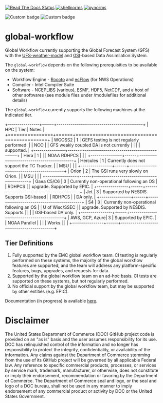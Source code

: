 [![Read The Docs Status](https://readthedocs.org/projects/global-workflow/badge/?badge=latest)](http://global-workflow.readthedocs.io/)
[![shellnorms](https://github.com/NOAA-EMC/global-workflow/actions/workflows/linters.yaml/badge.svg)](https://github.com/NOAA-EMC/global-workflow/actions/workflows/linters.yaml)
[![pynorms](https://github.com/NOAA-EMC/global-workflow/actions/workflows/pynorms.yaml/badge.svg)](https://github.com/NOAA-EMC/global-workflow/actions/workflows/pynorms.yaml)

![Custom badge](https://img.shields.io/endpoint?url=https://gist.githubusercontent.com/emcbot/e35aa2904a54deae6bbb1fdc2d960c71/raw/hera.json)
![Custom badge](https://img.shields.io/endpoint?url=https://gist.githubusercontent.com/emcbot/e35aa2904a54deae6bbb1fdc2d960c71/raw/orion.json)

# global-workflow
Global Workflow currently supporting the Global Forecast System (GFS) with the [UFS-weather-model](https://github.com/ufs-community/ufs-weather-model) and [GSI](https://github.com/NOAA-EMC/GSI)-based Data Assimilation System.

The `global-workflow` depends on the following prerequisities to be available on the system:

* Workflow Engine - [Rocoto](https://github.com/christopherwharrop/rocoto) and [ecFlow](https://github.com/ecmwf/ecflow) (for NWS Operations)
* Compiler - Intel Compiler Suite
* Software - NCEPLIBS (various), ESMF, HDF5, NetCDF, and a host of other softwares (see module files under /modulefiles for additional details)

The `global-workflow` currently supports the following machines at the indicated tier.

+----------------+------+--------------------------------------------+
| HPC            | Tier | Notes                                      |
+================+======+============================================+
| WCOSS2         | 1    | GEFS testing is not regularly performed.   |
| NCO            |      | GFS weakly coupled DA is not currently     |
|                |      | supported.                                 |
+----------------+------+--------------------------------------------+
| Hera           | 1    |                                            |
| NOAA RDHPCS    |      |                                            |
+----------------+------+--------------------------------------------+
| Hercules       | 1    | Currently does not support the TC Tracker. |
| MSU            |      |                                            |
+----------------+------+--------------------------------------------+
| Orion          | 2    | The GSI runs very slowly on Orion.         |
| MSU            |      |                                            |
+----------------+------+--------------------------------------------+
| Gaea C5/C6     | 3    | Currently non-operational following an OS  |
| RDHPCS         |      | upgrade.  Supported by EPIC.               |
+----------------+------+--------------------------------------------+
| Jet            | 3    | Supported by NESDIS.  Supports GSI-based   |
| RDHPCS         |      | DA only.                                   |
+----------------+------+--------------------------------------------+
| S4             | 3    | Currently non-operational following an OS  |
| U of Wisc/SSEC |      | upgrade.  Supported by NESDIS.  Supports   |
|                |      | GSI-based DA only.                         |
+----------------+------+--------------------------------------------+
| AWS, GCP, Azure| 3    | Supported by EPIC.                         |
| NOAA Parallel  |      |                                            |
| Works          |      |                                            |
+----------------+------+--------------------------------------------+

Tier Definitions
----------------

1. Fully supported by the EMC global workflow team.  CI testing is regularly performed on these systems, the majority of the global workflow features are supported, and the team will address any platform-specific features, bugs, upgrades, and requests for data.
2. Supported by the global workflow team on an ad-hoc basis.  CI tests are supported on these systems, but not regularly performed.
3. No official support by the global workflow team, but may be supported by other entities (e.g. EPIC).

Documentation (in progress) is available [here](https://global-workflow.readthedocs.io/en/latest/).

# Disclaimer

The United States Department of Commerce (DOC) GitHub project code is provided
on an "as is" basis and the user assumes responsibility for its use. DOC has
relinquished control of the information and no longer has responsibility to
protect the integrity, confidentiality, or availability of the information. Any
claims against the Department of Commerce stemming from the use of its GitHub
project will be governed by all applicable Federal law. Any reference to
specific commercial products, processes, or services by service mark,
trademark, manufacturer, or otherwise, does not constitute or imply their
endorsement, recommendation or favoring by the Department of Commerce. The
Department of Commerce seal and logo, or the seal and logo of a DOC bureau,
shall not be used in any manner to imply endorsement of any commercial product
or activity by DOC or the United States Government.

